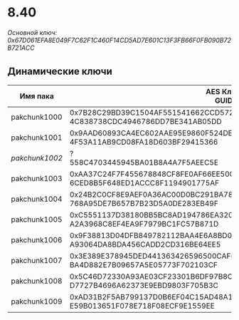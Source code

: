 # 8.40

###### Основной ключ: 0x67D061EFA8E049F7C62F1C460F14CD5AD7E601C13F3FB66F0FB090B72B721ACC

## Динамические ключи

| Имя пака     | AES Ключ<br/>GUID                                                                                       |
|--------------|---------------------------------------------------------------------------------------------------------|
| pakchunk1000 | 0x7B28C29BD39C1504AF551541662CCD57217EF246FD3A5345AEF0F2F1DD500DFA<br/>4C838738CDC4946786DD7BE341AB05DD |
| pakchunk1001 | 0x9AAD60893CA4EC602AAE95E9860F524DEB43427845052E4CD526041CCEEE62A9<br/>4F53A11AB9CD08FA18D603BF29415366 |
| *pakchunk1002* | ?<br/>558C4703445945BA01B8A4A7F5AEEC5E                                                                |
| pakchunk1003 | 0xAA37C24F7F455678848CF8FE0AF66EE50CFC5C71ED7671FC902B15DCFD4E689C<br/>6CED8B5F648ED1ACCC8F1194901775AF |
| pakchunk1004 | 0x24B2C0CF8E9AEF0A36AC00D0BC291BA7821B29EC6BEC9E5B06BE9DEADA129F9D<br/>768A95DE7B657B7B23D5A0DE283EB49F |
| pakchunk1005 | 0xC5551137D38180BB5BC8AD194786EA320B19A4BFD22639485DFD56184A5F77A2<br/>A2A3968C8EF4EA9F7979BC1FC57B871D |
| pakchunk1006 | 0x9F38813D04DFB849782112BAA4E6A8BD0A6A402EA7B0C419153C7E0C483ADAAE<br/>A93064DA8BDA456CADD2CD316BE64EE5 |
| pakchunk1007 | 0x3E389E378945DED441363426596500CAF654695D0EACF18F630AEA353F194AEB<br/>BA4D882E7B09657A5E05773F702103CF |
| pakchunk1008 | 0x5C46D72330A93AE03CF23301B6DF97B8CB7E35A3885A5BDFA56F61EE2FDD1653<br/>D7727B4696A62373E9EBD9803F705B3C |
| pakchunk1009 | 0xAD31B2F5AB799137D0B6EF04C15AD48A17F3B8DF2F9053E5DD73721AFA9B657E<br/>E59B013651F078E718F08ECF9E1559EE |
